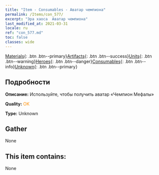 ```yaml
---
title: "Item - Consumables - Аватар чемпиона"
permalink: /Items/con_577/
excerpt: "Эра хаоса  Аватар чемпиона"
last_modified_at: 2021-03-31
locale: ru
ref: "con_577.md"
toc: false
classes: wide
---
```

 [Materials](/ru/Items/){: .btn .btn--primary}[Artifacts](/ru/Items/Artifacts/){: .btn .btn--success}[Units](/ru/Items/Units/){: .btn .btn--warning}[Heroes](/ru/Items/Heroes/){: .btn .btn--danger}[Consumables](/ru/Items/Consumables/){: .btn .btn--info}[Unknown](/ru/Items/Unknown/){: .btn .btn--primary}

## Подробности
 **Описание:** Используйте, чтобы получить аватар «Чемпион Мефалы»

 **Quality:** <span style="color: #FF8C00">OK</span>

 **Type:** Unknown

## Gather

  None

## This item contains:

  None

